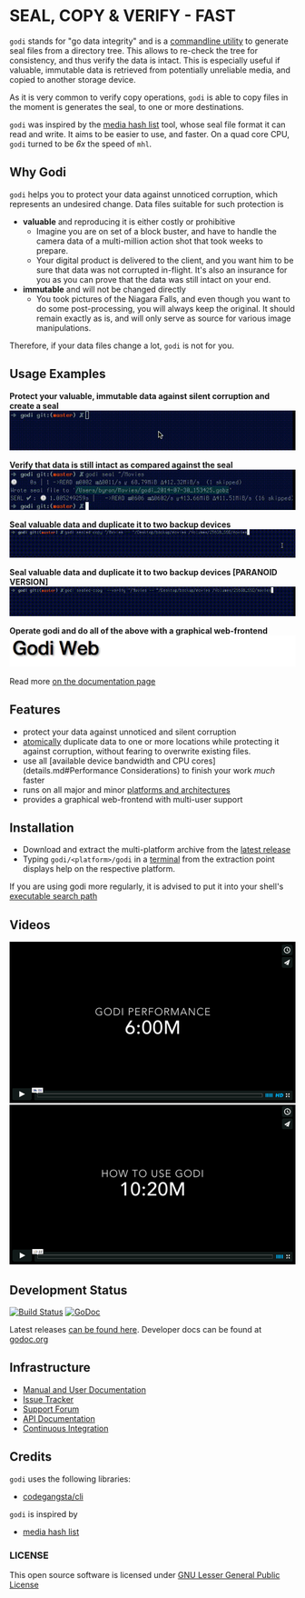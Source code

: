 # SEAL, COPY & VERIFY - FAST

`godi` stands for "go data integrity" and is a [commandline utility](http://en.wikipedia.org/wiki/Command-line_interface) to generate seal files from a directory tree. This allows to re-check the tree for consistency, and thus verify the data is intact. This is especially useful if valuable, immutable data is retrieved from potentially unreliable media, and copied to another storage device.

As it is very common to verify copy operations, `godi` is able to copy files in the moment is generates the seal, to one or more destinations.

`godi` was inspired by the [media hash list](http://mediahashlist.org) tool, whose seal file format it can read and write. It aims to be easier to use, and faster. On a quad core CPU, `godi` turned to be *6x* the speed of `mhl`.

## Why Godi

`godi` helps you to protect your data against unnoticed corruption, which represents an undesired change. Data files suitable for such protection is

* **valuable** and reproducing it is either costly or prohibitive
    + Imagine you are on set of a block buster, and have to handle the camera data of a multi-million action shot that took weeks to prepare.
    + Your digital product is delivered to the client, and you want him to be sure that data was not corrupted in-flight. It's also an insurance for you as you can prove that the data was still intact on your end.
* **immutable** and will not be changed directly
    + You took pictures of the Niagara Falls, and even though you want to do some post-processing, you will always keep the original. It should remain exactly as is, and will only serve as source for various image manipulations.

Therefore, if your data files change a lot, `godi` is not for you.

## Usage Examples

**Protect your valuable, immutable data against silent corruption and create a seal**
![seal](https://raw.githubusercontent.com/Byron/godi/web-resources/lib/gif/godi_seal.mov.gif)

**Verify that data is still intact as compared against the seal**
![verify](https://raw.githubusercontent.com/Byron/godi/web-resources/lib/gif/godi_verify.mov.gif)


**Seal valuable data and duplicate it to two backup devices**
![sealed-copy](https://raw.githubusercontent.com/Byron/godi/web-resources/lib/gif/godi_sealed-copy.mov.gif)

**Seal valuable data and duplicate it to two backup devices [PARANOID VERSION]**
![sealed-copy-verify](https://raw.githubusercontent.com/Byron/godi/web-resources/lib/gif/godi_sealed-copy-verify.mov.gif)

**Operate godi and do all of the above with a graphical web-frontend**
![web](https://raw.githubusercontent.com/Byron/godi/web-resources/lib/png/godi-web.png)

Read more [on the documentation page](http://byron.github.io/godi)

## Features

* protect your data against unnoticed and silent corruption
* [atomically](http://en.wikipedia.org/wiki/Atomic_operation) duplicate data to one or more locations while protecting it against corruption, without fearing to overwrite existing files.
* use all [available device bandwidth and CPU cores](details.md#Performance Considerations) to finish your work *much* faster
* runs on all major and minor [platforms and architectures](http://golang.org/doc/install#requirements)
* provides a graphical web-frontend with multi-user support

## Installation

* Download and extract the multi-platform archive from the [latest release](https://github.com/Byron/godi/releases)
* Typing `godi/<platform>/godi` in a [terminal](http://en.wikipedia.org/wiki/Terminal_emulator) from the extraction point displays help on the respective platform.

If you are using godi more regularly, it is advised to put it into your shell's [executable search path](http://en.wikipedia.org/wiki/PATH_(variable))

## Videos

[![Godi Performance Video](https://raw.githubusercontent.com/Byron/godi/web-resources/lib/png/godi_performance-thumb.png)](https://vimeo.com/102326726)
[![Godi Usage Video](https://raw.githubusercontent.com/Byron/godi/web-resources/lib/png/godi_usage-thumb.png)](http://vimeo.com/user3503356/godi-usage)

## Development Status

[![Build Status](https://travis-ci.org/Byron/godi.svg?branch=master)](https://travis-ci.org/Byron/godi)
[![GoDoc](https://godoc.org/github.com/Byron/godi?status.png)](http://godoc.org/github.com/Byron/godi)

Latest releases [can be found here](https://github.com/Byron/godi/releases).
Developer docs can be found at [godoc.org](http://godoc.org/github.com/Byron/godi)

## Infrastructure

* [Manual and User Documentation](http://byron.github.io/godi)
* [Issue Tracker](https://github.com/Byron/godi/issues)
* [Support Forum](https://groups.google.com/forum/#!forum/go-data-integrity)
* [API Documentation](http://godoc.org/github.com/Byron/godi)
* [Continuous Integration](https://travis-ci.org/Byron/godi)

## Credits

`godi` uses the following libraries:

* [codegangsta/cli](https://github.com/codegangsta/cli)

`godi` is inspired by

* [media hash list](http://mediahashlist.org)

### LICENSE

This open source software is licensed under [GNU Lesser General Public License](https://github.com/Byron/godi/blob/master/LICENSE.md)
